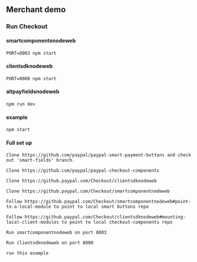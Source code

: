 ## Merchant demo

### Run Checkout

#### smartcomponentsnodeweb

`PORT=8003 npm start`

#### clientsdknodeweb

`PORT=8000 npm start`

#### altpayfieldsnodeweb

`npm run dev`

#### example

`npm start`

#### Full set up

```
Clone https://github.com/paypal/paypal-smart-payment-buttons and check out 'smart-fields' branch.

Clone https://github.com/paypal/paypal-checkout-components

Clone https://github.paypal.com/Checkout/clientsdknodeweb

Clone https://github.paypal.com/Checkout/smartcomponentnodeweb

Follow https://github.paypal.com/Checkout/smartcomponentnodeweb#point-to-a-local-module to point to local smart buttons repo

Follow https://github.paypal.com/Checkout/clientsdknodeweb#mounting-local-client-modules to point to local checkout-components repo

Run smartcomponentnodeweb on port 8003

Run clientsdknodeweb on port 8000

run this example
```
